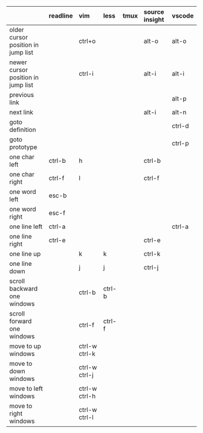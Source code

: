 ||readline|vim|less|tmux|source insight|vscode|
|:-|:-|:-|:-|:-|:-|:-|
|older cursor position in jump list||ctrl+o|||alt-o|alt-o|
|newer cursor position in jump list||ctrl-i|||alt-i|alt-i|
|previous link||||||alt-p|
|next link|||||alt-i|alt-n|
|goto definition||||||ctrl-d|
|goto prototype||||||ctrl-p|
|one char left|ctrl-b|h|||ctrl-b||
|one char right|ctrl-f|l|||ctrl-f||
|one word left|esc-b||||||
|one word right|esc-f||||||
|one line left|ctrl-a|||||ctrl-a||
|one line right|ctrl-e||||ctrl-e||
|one line up||k|k||ctrl-k||
|one line down||j|j||ctrl-j||
|scroll backward one windows||ctrl-b|ctrl-b|||
|scroll forward one windows||ctrl-f|ctrl-f|||
|move to up windows||ctrl-w ctrl-k|||||
|move to down windows||ctrl-w ctrl-j|||||
|move to left windows||ctrl-w ctrl-h|||||
|move to right windows||ctrl-w ctrl-l|||||

